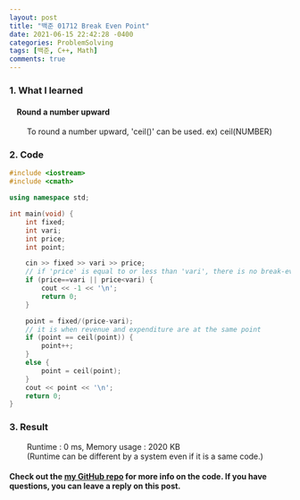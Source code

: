 ```yaml
---
layout: post
title: "백준 01712 Break Even Point"
date: 2021-06-15 22:42:28 -0400
categories: ProblemSolving
tags: [백준, C++, Math]
comments: true
---
```


### 1. What I learned
#### &nbsp;&nbsp;&nbsp;&nbsp;Round a number upward
&nbsp;&nbsp;&nbsp;&nbsp;&nbsp;&nbsp;&nbsp;&nbsp;To round a number upward, 'ceil()' can be used. ex) ceil(NUMBER)  

### 2. Code
```cpp
#include <iostream>
#include <cmath>

using namespace std;

int main(void) {
    int fixed;
    int vari;
    int price;
    int point;

    cin >> fixed >> vari >> price;
    // if 'price' is equal to or less than 'vari', there is no break-even point
    if (price==vari || price<vari) {
        cout << -1 << '\n';
        return 0;
    }

    point = fixed/(price-vari);
    // it is when revenue and expenditure are at the same point
    if (point == ceil(point)) {
        point++;
    }
    else {
        point = ceil(point);
    }
    cout << point << '\n';
    return 0;
}
```

### 3. Result
&nbsp;&nbsp;&nbsp;&nbsp;&nbsp;&nbsp;&nbsp;&nbsp;Runtime : 0 ms, Memory usage : 2020 KB  
&nbsp;&nbsp;&nbsp;&nbsp;&nbsp;&nbsp;&nbsp;&nbsp;(Runtime can be different by a system even if it is a same code.)

#### Check out the [my GitHub repo][hyuk-gh] for more info on the code. If you have questions, you can leave a reply on this post.
[hyuk-gh]: https://github.com/dlgur1994/StudyAlgorithms
